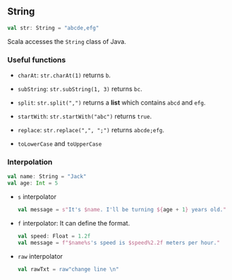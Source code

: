 ## String

```scala
val str: String = "abcde,efg"
```

Scala accesses the `String` class of Java.

### Useful functions

- `charAt`: `str.charAt(1)` returns `b`.

- `subString`: `str.subString(1, 3)` returns `bc`.

- `split`: `str.split(",")` returns a **list** which contains `abcd` and `efg`.

- `startWith`: `str.startWith("abc")` returns `true`.

- `replace`: `str.replace(",", ";")` returns `abcde;efg`.

- `toLowerCase` and `toUpperCase`

### Interpolation

```scala
val name: String = "Jack"
val age: Int = 5
```

- `s` interpolator

   ```scala
   val message = s"It's $name. I'll be turning ${age + 1} years old."
   ```

- `f` interpolator: It can define the format.


   ```scala
   val speed: Float = 1.2f
   val message = f"$name%s's speed is $speed%2.2f meters per hour."
   ```

- `raw` interpolator

   ```scala
   val rawTxt = raw"change line \n"
   ```